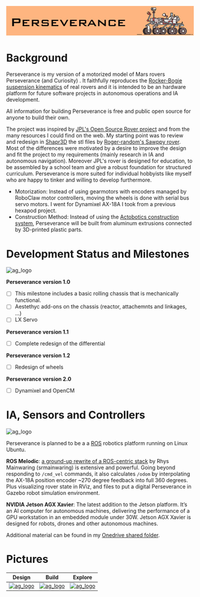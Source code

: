 ![Curiosity](/images/perseverance_logo.jpg)

# Background

Perseverance is my version of a motorized model of Mars rovers Perseverance (and Curiosity) . It faithfully reproduces
the [Rocker-Bogie suspension kinematics](https://en.wikipedia.org/wiki/Rocker-bogie) of real
rovers and it is intended to be an hardware platform for future software projects in autonomous
operations and IA development.

All information for building Perseverance is free and public open source for anyone to build their
own.

The project was inspired by [JPL's Open Source Rover project](https://opensourcerover.jpl.nasa.gov) and from the many resources I could find on the web. My starting point was to review and redesign in [Shapr3D](https://www.shapr3d.com) the stl files by [Roger-random's Sawppy rover](https://github.com/Roger-random/Sawppy_Rover/tree/main/STL). 
Most of the differences were motivated by a desire to improve the design and fit the project to my requirements (mainly research in IA and autonomous navigation). Moreover JPL's rover is designed for education, to be assembled by a school team and give a robust foundation for structured curriculum. Perseverance is more suited for individual hobbyists like myself who are happy to tinker and willing to develop furthermore.

* Motorization: Instead of using gearmotors with encoders managed by RoboClaw motor controllers, moving the wheels is done with serial bus servo motors. I went for Dynamixel AX-18A I took from a previous hexapod project. 
* Construction Method: Instead of using the [Actobotics construction system](https://www.servocity.com/actobotics), Perseverance will be built from aluminum extrusions connected by 3D-printed plastic parts.

# Development Status and Milestones
<img src="https://github.com/andreagavazzi/Curiosity/blob/main/images/nasa_logo.jpg" alt="ag_logo" width="600"/>
 
**Perseverance version 1.0** 

- [ ] This milestone includes a basic rolling chassis that is mechanically functional.
- [ ] Aestethyc add-ons on the chassis (reactor, attachemnts and linkages, ...)
- [ ] LX Servo
 
**Perseverance version 1.1**  
- [ ] Complete redesign of the differential
 
**Perseverance version 1.2**  
- [ ] Redesign of wheels

**Perseverance version 2.0**  
- [ ] Dynamixel and OpenCM

# IA, Sensors and Controllers
<img src="https://github.com/andreagavazzi/Curiosity/blob/main/images/ag_logo.jpg" alt="ag_logo" width="200"/>
  
Perseverance is planned to be a a [ROS](http://ros.org) robotics platform running on Linux Ubuntu.

**ROS Melodic**: [a ground-up rewrite of a ROS-centric stack](https://github.com/srmainwaring/curio) by Rhys Mainwaring (srmainwaring) is extensive and powerful. Going beyond responding to `/cmd_vel` commands, it also calculates `/odom` by interpolating the AX-18A position encoder ~270 degree feedback into full 360 degrees. Plus visualizing rover state in RViz, and files to put a digital Perseverance in Gazebo robot simulation environment.

**NVIDIA Jetson AGX Xavier**: The latest addition to the Jetson platform. It’s an AI computer for autonomous machines, delivering the performance of a GPU workstation in an embedded module under 30W. Jetson AGX Xavier is designed for robots, drones and other autonomous machines.

Additional material can be found in my [Onedrive shared folder](https://1drv.ms/f/s!AkUtNLbG6ptfpiPbJ0WKSoO58hIA).

# Pictures

| Design  | Build  | Explore |
| ------------- | ------------- | ------------- |
| [<img src="https://github.com/andreagavazzi/Curiosity/blob/main/images/ico_astronomy.png" alt="ag_logo" width="80"/>](https://github.com/andreagavazzi/Curiosity/blob/main/images/design/design.md) | [<img src="https://github.com/andreagavazzi/Curiosity/blob/main/images/ico_mars-rover.png" alt="ag_logo" width="80"/>](https://github.com/andreagavazzi/Curiosity/blob/main/images/build/build.md) | [<img src="https://github.com/andreagavazzi/Curiosity/blob/main/images/ico_extraterrestrial.png" alt="ag_logo" width="80"/>](https://github.com/andreagavazzi/Curiosity/blob/main/images/explore/explore.md)  |



